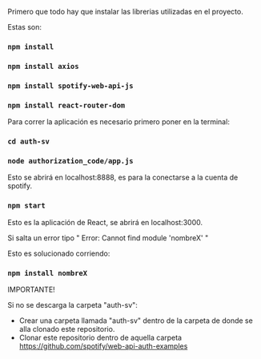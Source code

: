 Primero que todo hay que instalar las librerias utilizadas en el proyecto.

Estas son:

### `npm install`
### `npm install axios`
### `npm install spotify-web-api-js`
### `npm install react-router-dom`


Para correr la aplicación es necesario primero poner en la terminal:

### `cd auth-sv`
### `node authorization_code/app.js`

Esto se abrirá en localhost:8888, es para la conectarse a la cuenta de spotify.

### `npm start`

Esto es la aplicación de React, se abrirá en localhost:3000.

Si salta un error tipo " Error: Cannot find module 'nombreX' "

Esto es solucionado corriendo:

### `npm install nombreX`

IMPORTANTE!

Si no se descarga la carpeta "auth-sv":

- Crear una carpeta llamada "auth-sv" dentro de la carpeta de donde se alla clonado este repositorio.
- Clonar este repositorio dentro de aquella carpeta https://github.com/spotify/web-api-auth-examples
